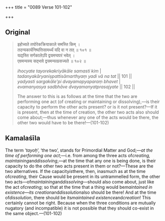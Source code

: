 +++
title = "0089 Verse 101-102"

+++
## Original 
>
> इहोच्यते तयोरेकक्रियाकाले समस्ति किम् ।  
> तदन्यकार्यनिष्पत्तिसामर्थ्यं यदि वा न तत् ॥ १०१ ॥  
> यद्यस्ति सर्गकालेऽपि द्वयमप्यपरं भवेत् ।  
> एवमन्यस्य सद्भावे द्वयमन्यत्प्रसज्यते ॥ १०२ ॥ 
>
> *ihocyate tayorekakriyākāle samasti kim* \|  
> *tadanyakāryaniṣpattisāmarthyaṃ yadi vā na tat* \|\| 101 \|\|  
> *yadyasti sargakāle'pi dvayamapyaparaṃ bhavet* \|  
> *evamanyasya sadbhāve dvayamanyatprasajyate* \|\| 102 \|\| 
>
> The answer to this is as follows at the time that the two are performing one act (of creating or maintaining or dissolving),—is their capacity to perform the other acts present? or is it not present?—If it is present, then at the time of creation, the other two acts also should come about;—thus whenever any one of the acts would be there, the other two would have to be there!—(101-102)



## Kamalaśīla

The term ‘*tayoḥ*’, ‘the two’, stands for Primordial Matter and God;—*at the time of performing one act*;—i.e. from among the three acts of*creating, maintaining*and*dissolving*,—at the time that any one is being done, is their capacity to do the other two acts present in them or not?—These are the two alternatives. If the capacity*is*there, then, inasmuch as at the time of*creating*, their Cause would be present in its untrammelled form, the other two acts—of*maintaining*and*dissolving*—should also come about, just like the act of*creating*; so that at the time that a thing would be*maintained in existence*—*its creation*and*dissolution*also should be there! And at the time of*dissolution*, there should be its*maintained existence*and*creation*! This certainly cannot be right. Because when the three conditions are mutually nugatory (and incompatible) it is not possible that they should co-exist in the same object.—(101-102)


